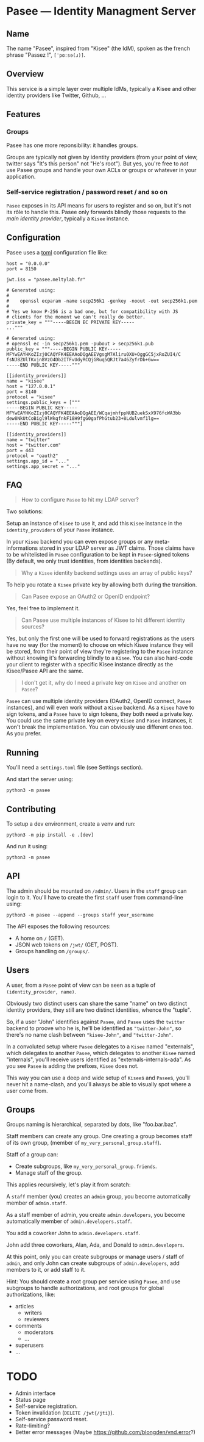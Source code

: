 # Pasee — Identity Managment Server

## Name

The name "Pasee", inspired from "Kisee" (the IdM), spoken as the
french phrase "Passez !", `[ˈpɑːsə(ɹ)]`.


## Overview

This service is a simple layer over multiple IdMs, typically a Kisee
and other identity providers like Twitter, Github, …


## Features

### Groups

Pasee has one more reponsibility: it handles groups.

Groups are typically not given by identity providers (from your point
of view, twitter says "It's this person" not "He's root"). But yes,
you're free to *not* use Pasee groups and handle your own ACLs or
groups or whatever in your application.


### Self-service registration / password reset / and so on

`Pasee` exposes in its API means for users to register and so on, but
it's not its rôle to handle this. Pasee only forwards blindly those
requests to the *main identity provider*, typically a `Kisee`
instance.


## Configuration

Pasee uses a [toml](https://github.com/toml-lang/toml) configuration file like:

    host = "0.0.0.0"
    port = 8150

    jwt.iss = "pasee.meltylab.fr"

    # Generated using:
    #
    #    openssl ecparam -name secp256k1 -genkey -noout -out secp256k1.pem
    #
    # Yes we know P-256 is a bad one, but for compatibility with JS
    # clients for the moment we can't really do better.
    private_key = """-----BEGIN EC PRIVATE KEY-----
    ..."""

    # Generated using:
    # openssl ec -in secp256k1.pem -pubout > secp256k1.pub
    public_key = """-----BEGIN PUBLIC KEY-----
    MFYwEAYHKoZIzj0CAQYFK4EEAAoDQgAEEVgsgM7Aliru0XU+OggGC5jxRoZUI4/C
    fsNJ8ZUlTKxjn8VzO4Db2ITFvUdyRCQjGRuq5QRJt7a46ZyfrDb+6w==
    -----END PUBLIC KEY-----"""

    [[identity_providers]]
    name = "kisee"
    host = "127.0.0.1"
    port = 8140
    protocol = "kisee"
    settings.public_keys = ["""
    -----BEGIN PUBLIC KEY-----
    MFYwEAYHKoZIzj0CAQYFK4EEAAoDQgAEE/WCqajmhfppNUB2uekSxX976fcWA3bb
    dew8NkUtCoBigl9lWkqfnkF18H9fgG0gafPhGtub23+8Ldulvmf1lg==
    -----END PUBLIC KEY-----"""]

    [[identity_providers]]
    name = "twitter"
    host = "twitter.com"
    port = 443
    protocol = "oauth2"
    settings.app_id = "..."
    settings.app_secret = "..."


## FAQ

> How to configure `Pasee` to hit my LDAP server?

Two solutions:

Setup an instance of `Kisee` to use it, and add this `Kisee`
instance in the `identity_providers` of your `Pasee` instance.

In your `Kisee` backend you can even expose groups or any
meta-informations stored in your LDAP server as JWT claims. Those
claims have to be whitelisted in `Pasee` configuration to be kept in
`Pasee`-signed tokens (By default, we only trust identities, from
identities backends).


> Why a `Kisee` identity backend settings uses an array of public keys?

To help you rotate a `Kisee` private key by allowing both during the
transition.


> Can Pasee expose an OAuth2 or OpenID endpoint?

Yes, feel free to implement it.


> Can Pasee use multiple instances of Kisee to hit different identity sources?

Yes, but only the first one will be used to forward registrations as
the users have no way (for the moment) to choose on which Kisee
instance they will be stored, from their point of view they're
registering to the `Pasee` instance without knowing it's forwarding
blindly to a `Kisee`. You can also hard-code your client to register with
a specific Kisee instance directly as the Kisee/Pasee API are the same.


> I don't get it, why do I need a private key on `Kisee` and another on `Pasee`?

`Pasee` can use multiple identity providers (OAuth2, OpenID connect,
`Pasee` instances), and will even work without a `Kisee` backend. As a
`Kisee` have to sign tokens, and a `Pasee` have to sign tokens, they
both need a private key. You could use the same private key on every
`Kisee` and `Pasee` instances, it won't break the implementation. You
can obviously use different ones too. As you prefer.


## Running

You'll need a `settings.toml` file (see Settings section).

And start the server using:

```
python3 -m pasee
```


## Contributing

To setup a dev environment, create a venv and run:

```
python3 -m pip install -e .[dev]
```

And run it using:

```
python3 -m pasee
```


## API

The admin should be mounted on `/admin/`. Users in the `staff` group
can login to it. You'll have to create the first `staff` user from
command-line using:

    python3 -m pasee --append --groups staff your_username


The API exposes the following resources:

- A home on `/` (GET).
- JSON web tokens on `/jwt/` (GET, POST).
- Groups handling on `/groups/`.


## Users

A user, from a `Pasee` point of view can be seen as a tuple of
`(identity_provider, name)`.

Obviously two distinct users can share the same "name" on two distinct
identity providers, they still are two distinct identities, whence the
"tuple".

So, if a user "John" identifies against `Pasee`, and `Pasee` uses the
`twitter` backend to proove who he is, he'll be identified as
`"twitter-John"`, so there's no name clash between `"kisee-John"`, and
`"twitter-John"`.

In a convoluted setup where `Pasee` delegates to a `Kisee` named
"externals", which delegates to another `Pasee`, which delegates to
another `Kisee` named "internals", you'll receive users identified as
"externals-internals-ada". As you see `Pasee` is adding the prefixes,
`Kisee` does not.

This way you can use a deep and wide setup of `Kisee`s and `Pasee`s,
you'll never hit a name-clash, and you'll always be able to visually
spot where a user come from.


## Groups

Groups naming is hierarchical, separated by dots, like "foo.bar.baz".

Staff members can create any group. One creating a group becomes
staff of its own group, (member of `my_very_personal_group.staff`).

Staff of a group can:
 - Create subgroups, like `my_very_personal_group.friends`.
 - Manage staff of the group.


This applies recursively, let's play it from scratch:

A `staff` member (you) creates an `admin` group, you become
automatically member of `admin.staff`.

As a staff member of admin, you create `admin.developers`, you become
automatically member of `admin.developers.staff`.

You add a coworker John to `admin.developers.staff`.

John add three coworkers, Alan, Ada, and Donald to `admin.developers`.

At this point, only you can create subgroups or manage users / staff
of `admin`, and only John can create subgroups of `admin.developers`,
add members to it, or add staff to it.

Hint: You should create a root group per service using `Pasee`, and
use subgroups to handle authorizations, and root groups for global
authorizations, like:

- articles
  - writers
  - reviewers
- comments
  - moderators
  - ...
- superusers
- ...


# TODO

- Admin interface
- Status page
- Self-service registration.
- Token invalidation (`DELETE /jwt{/jti}`).
- Self-service password reset.
- Rate-limiting?
- Better error messages (Maybe https://github.com/blongden/vnd.error?)
